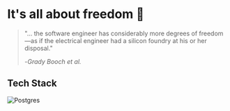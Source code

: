 # It's all about freedom 🚬 
> "... the software engineer has considerably more degrees of freedom <br>
> —as if the electrical engineer had a silicon foundry at his or her disposal."
>
> -*Grady Booch et al.* 

## Tech Stack 
![Postgres](https://img.shields.io/badge/postgres-%23316192.svg?style=for-the-badge&logo=postgresql&logoColor=white)
